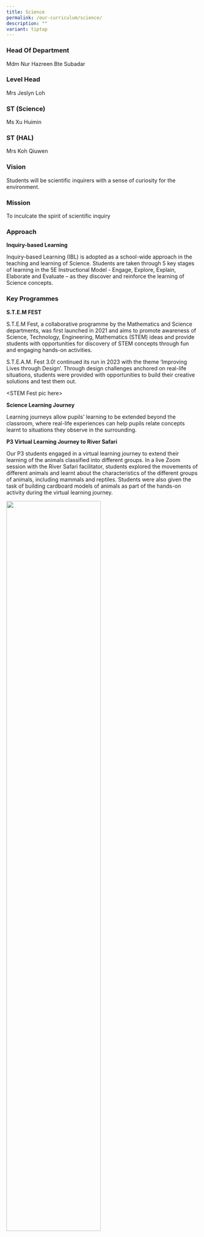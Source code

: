 ```yaml
---
title: Science
permalink: /our-curriculum/science/
description: ""
variant: tiptap
---
```

<h3>Head Of Department</h3><p>Mdm Nur Hazreen Bte Subadar</p><h3>Level Head</h3><p>Mrs Jeslyn Loh</p><h3>ST (Science)</h3><p>Ms Xu Huimin</p><h3>ST (HAL)</h3><p>Mrs Koh Qiuwen</p><h3>Vision</h3><p>Students will be scientific inquirers with a sense of curiosity for the environment.</p><h3>Mission</h3><p>To inculcate the spirit of scientific inquiry</p><h3>Approach</h3><p><strong>Inquiry-based Learning</strong></p><p>Inquiry-based Learning (IBL) is adopted as a school-wide approach in the teaching and learning of Science. Students are taken through 5 key stages of learning in the 5E Instructional Model - Engage, Explore, Explain, Elaborate and Evaluate – as they discover and reinforce the learning of Science concepts.</p><h3>Key Programmes</h3><p><strong>S.T.E.M FEST</strong></p><p>S.T.E.M Fest, a collaborative programme by the Mathematics and Science departments, was first launched in 2021 and aims to promote awareness of Science, Technology, Engineering, Mathematics (STEM) ideas and provide students with opportunities for discovery of STEM concepts through fun and engaging hands-on activities.</p><p>S.T.E.A.M. Fest 3.0! continued its run in 2023 with the theme ‘Improving Lives through Design’. Through design challenges anchored on real-life situations, students were provided with opportunities to build their creative solutions and test them out.</p><p>&lt;STEM Fest pic here&gt;</p><p><strong>Science Learning Journey</strong></p><p>Learning journeys allow pupils’ learning to be extended beyond the classroom, where real-life experiences can help pupils relate concepts learnt to situations they observe in the surrounding.</p><p><strong>P3 Virtual Learning Journey to River Safari</strong></p><p>Our P3 students engaged in a virtual learning journey to extend their learning of the animals classified into different groups. In a live Zoom session with the River Safari facilitator, students explored the movements of different animals and learnt about the characteristics of the different groups of animals, including mammals and reptiles. Students were also given the task of building cardboard models of animals as part of the hands-on activity during the virtual learning journey.</p><div class="isomer-image-wrapper"><img style="width:70%" height="auto" width="100%" src="/images/2023%20Sci/Picture4.jpg"></div><div class="isomer-image-wrapper"><img style="width:70%" height="auto" width="100%" src="/images/2023%20Sci/Picture5.jpg"></div><p>**P4 Learning Journey to Gardens By The Bay**</p><p>To extend their learning of plants and plat parts beyond the classroom, our P4 students go on a learning journey to Gardens By The Bay to observe a variety of plants and observe for similarities and differences among them.</p><div class="isomer-image-wrapper"><img style="width: 100%" height="auto" width="100%" alt="" src="/images/2023%20Sci/Picture6.jpg"></div><p><strong>P5 Learning Journey to Singapore Botanic Garden</strong></p><p>P5 students observe, touch and feel a variety of plants and plant parts, as part of outdoor experiential learning. They also learn more about the life cycles of a variety of plants and the reproductive system of plants.</p><div class="isomer-image-wrapper"><img style="width:70%" height="auto" width="100%" src="/images/2023%20Sci/Picture8.jpg"></div><div class="isomer-image-wrapper"><img style="width:70%" height="auto" width="100%" src="/images/2023%20Sci/Picture9.jpg"></div><p><strong>P6 Virtual Learning Journey to Sungei Buloh</strong></p><p>Our P6 students go on a virtual tour to the Sungei Buloh Nature Reserve. The students learn about the conditions of a mangrove habitat and the variety of flora and fauna in a mangrove. They also learned about the behavioural and structural adaptations of plants and animals that help these living things cope and survive in the environment they live in.</p><div class="isomer-image-wrapper"><img style="width: 100%" height="auto" width="100%" alt="" src="/images/2023%20Sci/Picture10.jpg"></div><h4>Environmental Programmes</h4><p>A variety of environmental education programmes and activities aim to raise environmental awareness and inculcate environmentally-responsible habits in our students.</p><ul data-tight="true" class="tight"><li><p><strong>Recycling Drives</strong></p></li></ul><div class="isomer-image-wrapper"><img style="width:70%" height="auto" width="100%" src="/images/2023%20Sci/Picture11.jpg"></div><p>* **Clean Plates Campaign**</p><div class="isomer-image-wrapper"><img style="width:70%" height="auto" width="100%" src="/images/2023%20Sci/Picture12.jpg"></div><div class="isomer-image-wrapper"><img style="width:70%" height="auto" width="100%" src="/images/2023%20Sci/Picture13.jpg"></div><p>* **School-wide sharing on environmental awareness by our Junior Environmental Ambassadors.**</p><div class="isomer-image-wrapper"><img style="width:70%" height="auto" width="100%" src="/images/2023%20Sci/Picture14.jpg"></div><div class="isomer-image-wrapper"><img style="width:70%" height="auto" width="100%" src="/images/2023%20Sci/Picture15.jpg"></div><p></p>